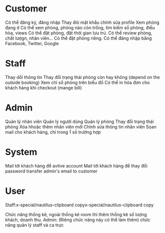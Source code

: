 # Customer

Có thể đăng ký, đăng nhập
Thay đỏi mật khẩu
chỉnh sửa profile
Xem phòng đang ở
Có thể xem phòng, phòng nào còn trống, tìm kiếm số phòng, điều hòa, views
Có thể đặt phòng, đặt thời gian lưu trú.
Có thể review phòng, chất lượgn, nhân viên...
Có thể đặt phòng riêng.
Có thể đăng nhập bằng Facebook, Twitter, Google

# Staff
Thay dổi thông tin
Thay đổi trạng thái phòng còn hay không (depend on the outside booking)
Xem chỉ số phòng trên biểu đồ
Có thể in hóa đơn cho khách hàng khi checkout (mange bill)

# Admin

Quản lý nhân viên
Quản lý người dùng
Quản lý phòng
Thay đổi trạng thái phòng
Xóa hhoặc thêm nhân viên mới
Chỉnh sửa thông tin nhân viên
Sọan mail cho khách hàng, chỉ trong 1 số trường hợp

# System

Mail tới khách hàng để avtive account
Mail tới khách hàng để thay đổi password
transfer admin's email to customer

# User

Staff:x-special/nautilus-clipboard
copyx-special/nautilus-clipboard
copy

Chức năng thống kê, ngoài thống kê room thì thêm thống kê số lượng khách, doanh thu.
Admin: (Riêng chức năng này có thể làm thêm)
chức năng quản lý staff và ca trực
